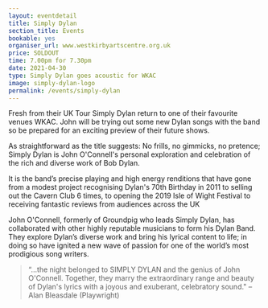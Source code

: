 ```yaml
---
layout: eventdetail
title: Simply Dylan
section_title: Events
bookable: yes
organiser_url: www.westkirbyartscentre.org.uk
price: SOLDOUT
time: 7.00pm for 7.30pm
date: 2021-04-30
type: Simply Dylan goes acoustic for WKAC
image: simply-dylan-logo
permalink: /events/simply-dylan
---
```


Fresh from their UK Tour Simply Dylan return to one of their favourite venues WKAC. John will be trying out some new Dylan songs with the band so be prepared for an exciting preview of their future shows.

As straightforward as the title suggests: No frills, no gimmicks, no pretence; Simply Dylan is John O'Connell's personal exploration and celebration of the rich and diverse work of Bob Dylan.

It is the band’s precise playing and high energy renditions that have gone from a modest project recognising Dylan's 70th Birthday in 2011 to selling out the Cavern Club 6 times, to opening the 2019 Isle of Wight Festival to receiving fantastic reviews from audiences across the UK

John O'Connell, formerly of Groundpig who leads Simply Dylan, has collaborated with other highly reputable musicians to form his Dylan Band. They explore Dylan’s diverse work and bring his lyrical content to life; in doing so have ignited a new wave of passion for one of the world’s most prodigious song writers.

>“…the night belonged to SIMPLY DYLAN and the genius of John O'Connell. Together, they marry the extraordinary range and beauty of Dylan's lyrics with a joyous and exuberant, celebratory sound." – Alan Bleasdale (Playwright)
